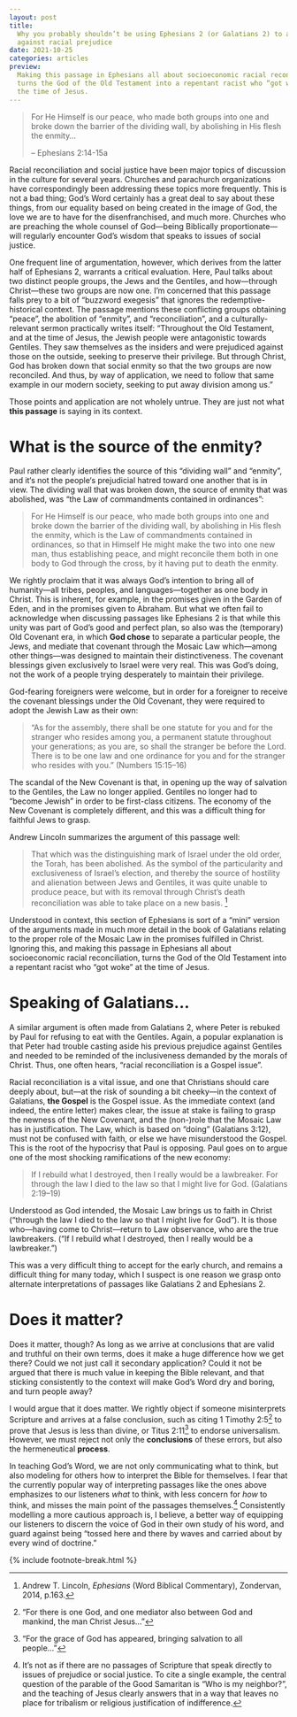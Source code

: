 ```yaml
---
layout: post
title:
  Why you probably shouldn’t be using Ephesians 2 (or Galatians 2) to argue
  against racial prejudice
date: 2021-10-25
categories: articles
preview:
  Making this passage in Ephesians all about socioeconomic racial reconciliation
  turns the God of the Old Testament into a repentant racist who “got woke” at
  the time of Jesus.
---
```


> For He Himself is our peace, who made both groups into one and broke down the
> barrier of the dividing wall, by abolishing in His flesh the enmity…
>
> – Ephesians 2:14-15a

Racial reconciliation and social justice have been major topics of discussion in
the culture for several years. Churches and parachurch organizations have
correspondingly been addressing these topics more frequently. This is not a bad
thing; God’s Word certainly has a great deal to say about these things, from our
equality based on being created in the image of God, the love we are to have for
the disenfranchised, and much more. Churches who are preaching the whole counsel
of God—being Biblically proportionate—will regularly encounter God’s wisdom that
speaks to issues of social justice.

One frequent line of argumentation, however, which derives from the latter half
of Ephesians 2, warrants a critical evaluation. Here, Paul talks about two
distinct people groups, the Jews and the Gentiles, and how—through Christ—these
two groups are now one. I’m concerned that this passage falls prey to a bit of
“buzzword exegesis” that ignores the redemptive-historical context. The passage
mentions these conflicting groups obtaining “peace”, the abolition of “enmity”,
and “reconciliation”, and a culturally-relevant sermon practically writes
itself: “Throughout the Old Testament, and at the time of Jesus, the Jewish
people were antagonistic towards Gentiles. They saw themselves as the insiders
and were prejudiced against those on the outside, seeking to preserve their
privilege. But through Christ, God has broken down that social enmity so that
the two groups are now reconciled. And thus, by way of application, we need to
follow that same example in our modern society, seeking to put away division
among us.”

Those points and application are not wholely untrue. They are just not what
**this passage** is saying in its context.

# What is the source of the enmity?

Paul rather clearly identifies the source of this “dividing wall” and “enmity”,
and it‘s not the people‘s prejudicial hatred toward one another that is in view.
The dividing wall that was broken down, the source of enmity that was abolished,
was “the Law of commandments contained in ordinances”:

> For He Himself is our peace, who made both groups into one and broke down the
> barrier of the dividing wall, by abolishing in His flesh the enmity, which is
> the Law of commandments contained in ordinances, so that in Himself He might
> make the two into one new man, thus establishing peace, and might reconcile
> them both in one body to God through the cross, by it having put to death the
> enmity.

We rightly proclaim that it was always God’s intention to bring all of
humanity—all tribes, peoples, and languages—together as one body in Christ. This
is inherent, for example, in the promises given in the Garden of Eden, and in
the promises given to Abraham. But what we often fail to acknowledge when
discussing passages like Ephesians 2 is that while this unity was part of God’s
good and perfect plan, so also was the (temporary) Old Covenant era, in which
**God chose** to separate a particular people, the Jews, and mediate that
covenant through the Mosaic Law which—among other things—was designed to
maintain their distinctiveness. The covenant blessings given exclusively to
Israel were very real. This was God’s doing, not the work of a people trying
desperately to maintain their privilege.

God-fearing foreigners were welcome, but in order for a foreigner to receive the
covenant blessings under the Old Covenant, they were required to adopt the
Jewish Law as their own:

> “As for the assembly, there shall be one statute for you and for the stranger
> who resides among you, a permanent statute throughout your generations; as you
> are, so shall the stranger be before the Lord. There is to be one law and one
> ordinance for you and for the stranger who resides with you.” (Numbers
> 15:15–16)

The scandal of the New Covenant is that, in opening up the way of salvation to
the Gentiles, the Law no longer applied. Gentiles no longer had to “become
Jewish” in order to be first-class citizens. The economy of the New Covenant is
completely different, and this was a difficult thing for faithful Jews to grasp.

Andrew Lincoln summarizes the argument of this passage well:

> That which was the distinguishing mark of Israel under the old order, the
> Torah, has been abolished. As the symbol of the particularity and
> exclusiveness of Israel’s election, and thereby the source of hostility and
> alienation between Jews and Gentiles, it was quite unable to produce peace,
> but with its removal through Christ’s death reconciliation was able to take
> place on a new basis. [^1]

Understood in context, this section of Ephesians is sort of a “mini” version of
the arguments made in much more detail in the book of Galatians relating to the
proper role of the Mosaic Law in the promises fulfilled in Christ. Ignoring
this, and making this passage in Ephesians all about socioeconomic racial
reconciliation, turns the God of the Old Testament into a repentant racist who
“got woke” at the time of Jesus.

# Speaking of Galatians...

A similar argument is often made from Galatians 2, where Peter is rebuked by
Paul for refusing to eat with the Gentiles. Again, a popular explanation is that
Peter had trouble casting aside his previous prejudice against Gentiles and
needed to be reminded of the inclusiveness demanded by the morals of Christ.
Thus, one often hears, “racial reconciliation is a Gospel issue”.

Racial reconciliation is a vital issue, and one that Christians should care
deeply about, but—at the risk of sounding a bit cheeky—in the context of
Galatians, **the Gospel** is the Gospel issue. As the immediate context (and
indeed, the entire letter) makes clear, the issue at stake is failing to grasp
the newness of the New Covenant, and the (non-)role that the Mosaic Law has in
justification. The Law, which is based on “doing” (Galatians 3:12), must not be
confused with faith, or else we have misunderstood the Gospel. This is the root
of the hypocrisy that Paul is opposing. Paul goes on to argue one of the most
shocking ramifications of the new economy:

> If I rebuild what I destroyed, then I really would be a lawbreaker. For
> through the law I died to the law so that I might live for God. (Galatians
> 2:19–19)

Understood as God intended, the Mosaic Law brings us to faith in Christ
(“through the law I died to the law so that I might live for God”). It is those
who—having come to Christ—return to Law observance, who are the true
lawbreakers. (“If I rebuild what I destroyed, then I really would be a
lawbreaker.”)

This was a very difficult thing to accept for the early church, and remains a
difficult thing for many today, which I suspect is one reason we grasp onto
alternate interpretations of passages like Galatians 2 and Ephesians 2.

# Does it matter?

Does it matter, though? As long as we arrive at conclusions that are valid and
truthful on their own terms, does it make a huge difference how we get there?
Could we not just call it secondary application? Could it not be argued that
there is much value in keeping the Bible relevant, and that sticking
consistently to the context will make God’s Word dry and boring, and turn people
away?

I would argue that it does matter. We rightly object if someone misinterprets
Scripture and arrives at a false conclusion, such as citing 1 Timothy 2:5[^2] to
prove that Jesus is less than divine, or Titus 2:11[^3] to endorse universalism.
However, we must reject not only the **conclusions** of these errors, but also
the hermeneutical **process**.

In teaching God’s Word, we are not only communicating what to think, but also
modeling for others how to interpret the Bible for themselves. I fear that the
currently popular way of interpreting passages like the ones above emphasizes to
our listeners _what_ to think, with less concern for _how_ to think, and misses
the main point of the passages themselves.[^4] Consistently modelling a more
cautious approach is, I believe, a better way of equipping our listeners to
discern the voice of God in their own study of his word, and guard against being
“tossed here and there by waves and carried about by every wind of doctrine.”

{% include footnote-break.html %}

[^1]:
    Andrew T. Lincoln, _Ephesians_ (Word Biblical Commentary), Zondervan, 2014,
    p.163.

[^2]:
    “For there is one God, and one mediator also between God and mankind, the
    man Christ Jesus...”

[^3]: “For the grace of God has appeared, bringing salvation to all people...”
[^4]:
    It’s not as if there are no passages of Scripture that speak directly to
    issues of prejudice or social justice. To cite a single example, the central
    question of the parable of the Good Samaritan is “Who is my neighbor?”, and
    the teaching of Jesus clearly answers that in a way that leaves no place for
    tribalism or religious justification of indifference.
